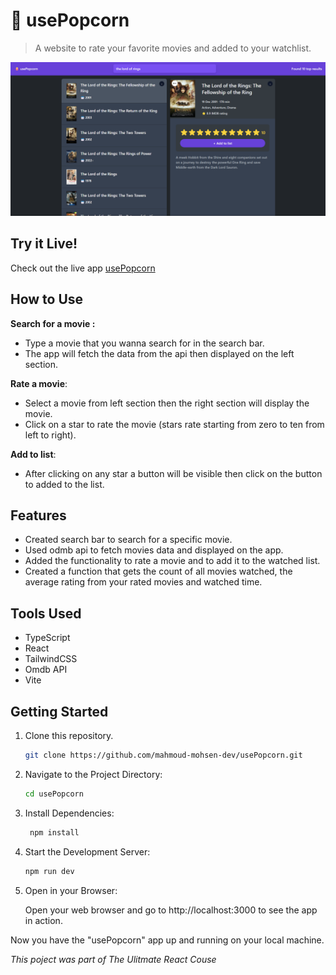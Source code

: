 # 🍿 usePopcorn

> A website to rate your favorite movies and added to your watchlist.

<img src='./public/usePopcorn-preview.png'></img>

## Try it Live!

Check out the live app [usePopcorn]()

## How to Use

**Search for a movie :**

-   Type a movie that you wanna search for in the search bar.
-   The app will fetch the data from the api then displayed on the left section.

**Rate a movie**:

-   Select a movie from left section then the right section will display the movie.
-   Click on a star to rate the movie (stars rate starting from zero to ten from left to right).

**Add to list**:

-   After clicking on any star a button will be visible then click on the button to added to the list.

## Features

-   Created search bar to search for a specific movie.
-   Used odmb api to fetch movies data and displayed on the app.
-   Added the functionality to rate a movie and to add it to the watched list.
-   Created a function that gets the count of all movies watched, the average rating from your rated movies and watched time.

## Tools Used

-   TypeScript
-   React
-   TailwindCSS
-   Omdb API
-   Vite

## Getting Started

1. Clone this repository.

    ```bash
    git clone https://github.com/mahmoud-mohsen-dev/usePopcorn.git
    ```

2. Navigate to the Project Directory:
    ```bash
    cd usePopcorn
    ```
3. Install Dependencies:

    ```bash
     npm install
    ```

4. Start the Development Server:

    ```bash
    npm run dev
    ```

5. Open in your Browser:

    Open your web browser and go to http://localhost:3000 to see the app in action.

Now you have the "usePopcorn" app up and running on your local machine.

_This poject was part of The Ulitmate React Couse_
